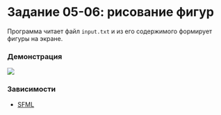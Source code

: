 # Задание 05-06: рисование фигур

Программа читает файл `input.txt` и из его содержимого формирует фигуры на экране. 

### Демонстрация

![](https://i.ibb.co/80r6Yw3/image.png)

### Зависимости

- [SFML](https://www.sfml-dev.org/index.php)